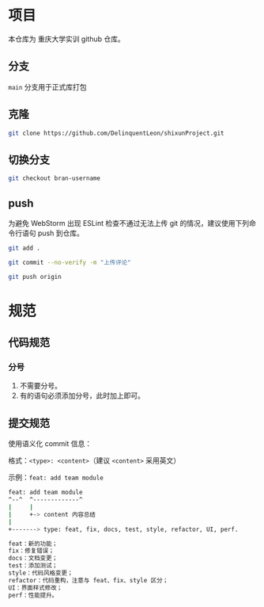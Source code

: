 # 项目

本仓库为 重庆大学实训 github 仓库。

## 分支


`main` 分支用于正式库打包


## 克隆

```bash
git clone https://github.com/DelinquentLeon/shixunProject.git
```


## 切换分支

```bash
git checkout bran-username
```

## push

为避免 WebStorm 出现 ESLint 检查不通过无法上传 git 的情况，建议使用下列命令行语句 push 到仓库。

```bash
git add .
```

```bash
git commit --no-verify -m "上传评论"
```

```bash
git push origin
```

# 规范

## 代码规范


### 分号

1. 不需要分号。
2. 有的语句必须添加分号，此时加上即可。

## 提交规范

使用语义化 commit 信息：

格式：`<type>: <content>`（建议 `<content>` 采用英文）

示例：`feat: add team module`

```bash
feat: add team module
^--^  ^-------------^
|	  |
|	  +-> content 内容总结
|
+-------> type: feat, fix, docs, test, style, refactor, UI, perf.

feat：新的功能；
fix：修复错误；
docs：文档变更；
test：添加测试；
style：代码风格变更；
refactor：代码重构，注意与 feat、fix、style 区分；
UI：界面样式修改；
perf：性能提升。
```
